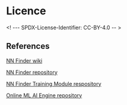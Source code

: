 # Licence

<! --- SPDX-License-Identifier: CC-BY-4.0  -- >

## References

[NN Finder wiki](https://wiki.eoscfuture.eu/pages/viewpage.action?spaceKey=EOSCF&title=NN+Finder)

[NN Finder repository](https://git.man.poznan.pl/stash/projects/EOSC-RS/repos/nearest-neighbor-finder/browse)

[NN Finder Training Module respository](https://git.man.poznan.pl/stash/projects/EOSC-RS/repos/nearest-neighbor-finder-training-module/browse)

[Online ML AI Engine repository](https://git.man.poznan.pl/stash/projects/EOSC-RS/repos/online-ml-ai-engine/browse)
